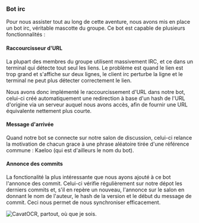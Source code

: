 ### Bot irc

Pour nous assister tout au long de cette aventure, nous avons mis en place un
bot irc, véritable mascotte du groupe. Ce bot est capable de plusieurs
fonctionnalités :

#### Raccourcisseur d'URL

La plupart des membres du groupe utilisent massivement IRC, et ce dans un
terminal qui détecte tout seul les liens. Le problème est quand le lien est trop
grand et s'affiche sur deux lignes, le client irc perturbe la ligne et le
terminal ne peut plus détecter correctement le lien.

Nous avons donc implémenté le raccourcissement d'URL dans notre bot, celui-ci
créé automatiquement une redirection à base d'un hash de l'URL d'origine via un
serveur auquel nous avons accès, afin de fournir une URL équivalente nettement
plus courte.

#### Message d'arrivée

Quand notre bot se connecte sur notre salon de discussion, celui-ci relance la
motivation de chacun grace à une phrase aléatoire tirée d'une référence commune
: Kaeloo (qui est d'ailleurs le nom du bot).

#### Annonce des commits

La fonctionalité la plus intéressante que nous ayons ajouté à ce bot l'annonce
des commit. Celui-ci vérifie régulièrement sur notre dépot les derniers commits
et, s'il en repère un nouveau, l'annonce sur le salon en donnant le nom de
l'auteur, le hash de la version et le début du message de commit. Ceci nous
permet de nous synchroniser efficacement.

![CavatOCR, partout, où que je sois.](images/biatch7.jpg)
